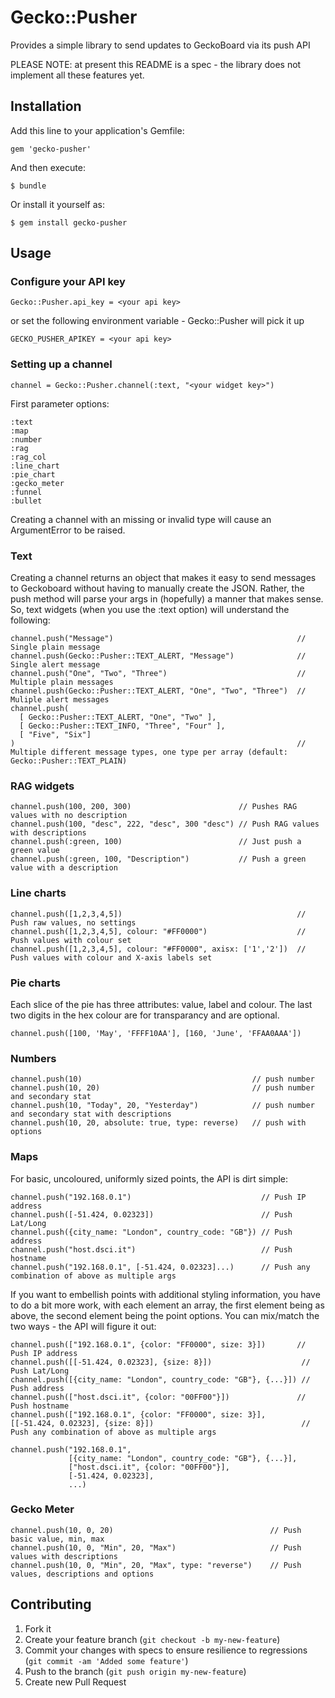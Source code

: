 # Gecko::Pusher

Provides a simple library to send updates to GeckoBoard via its push API

PLEASE NOTE: at present this README is a spec - the library does not implement all these features yet.

## Installation

Add this line to your application's Gemfile:

    gem 'gecko-pusher'

And then execute:

    $ bundle

Or install it yourself as:

    $ gem install gecko-pusher

## Usage

### Configure your API key

    Gecko::Pusher.api_key = <your api key>

or set the following environment variable - Gecko::Pusher will pick it up

    GECKO_PUSHER_APIKEY = <your api key>

### Setting up a channel

    channel = Gecko::Pusher.channel(:text, "<your widget key>")

First parameter options:

    :text
    :map
    :number
    :rag
    :rag_col
    :line_chart
    :pie_chart
    :gecko_meter
    :funnel
    :bullet

Creating a channel with an missing or invalid type will cause an ArgumentError to be raised.

### Text

Creating a channel returns an object that makes it easy to send messages to Geckoboard without having to manually create the JSON. Rather, the push method will parse your args in (hopefully) a manner that makes sense. So, text widgets (when you use the :text option) will understand the following:

    channel.push("Message")                                         // Single plain message
    channel.push(Gecko::Pusher::TEXT_ALERT, "Message")              // Single alert message
    channel.push("One", "Two", "Three")                             // Multiple plain messages
    channel.push(Gecko::Pusher::TEXT_ALERT, "One", "Two", "Three")  // Muliple alert messages
    channel.push(
      [ Gecko::Pusher::TEXT_ALERT, "One", "Two" ],
      [ Gecko::Pusher::TEXT_INFO, "Three", "Four" ],
      [ "Five", "Six"]
    )                                                               // Multiple different message types, one type per array (default: Gecko::Pusher::TEXT_PLAIN)

### RAG widgets

    channel.push(100, 200, 300)                        // Pushes RAG values with no description
    channel.push(100, "desc", 222, "desc", 300 "desc") // Push RAG values with descriptions
    channel.push(:green, 100)                          // Just push a green value
    channel.push(:green, 100, "Description")           // Push a green value with a description

### Line charts

    channel.push([1,2,3,4,5])                                       // Push raw values, no settings
    channel.push([1,2,3,4,5], colour: "#FF0000")                    // Push values with colour set
    channel.push([1,2,3,4,5], colour: "#FF0000", axisx: ['1','2'])  // Push values with colour and X-axis labels set

### Pie charts
Each slice of the pie has three attributes: value, label and colour. The last two digits in the hex colour are for transparancy and are optional.

    channel.push([100, 'May', 'FFFF10AA'], [160, 'June', 'FFAA0AAA'])

### Numbers

    channel.push(10)                                      // push number
    channel.push(10, 20)                                  // push number and secondary stat
    channel.push(10, "Today", 20, "Yesterday")            // push number and secondary stat with descriptions
    channel.push(10, 20, absolute: true, type: reverse)   // push with options

### Maps

For basic, uncoloured, uniformly sized points, the API is dirt simple:

    channel.push("192.168.0.1")                             // Push IP address
    channel.push([-51.424, 0.02323])                        // Push Lat/Long
    channel.push({city_name: "London", country_code: "GB"}) // Push address
    channel.push("host.dsci.it")                            // Push hostname
    channel.push("192.168.0.1", [-51.424, 0.02323]...)      // Push any combination of above as multiple args

If you want to embellish points with additional styling information, you have to do a bit more work, with each element
an array, the first element being as above, the second element being the point options. You can mix/match the two ways - the API
will figure it out:

    channel.push(["192.168.0.1", {color: "FF0000", size: 3}])       // Push IP address
    channel.push([[-51.424, 0.02323], {size: 8}])                    // Push Lat/Long
    channel.push([{city_name: "London", country_code: "GB"}, {...}]) // Push address
    channel.push(["host.dsci.it", {color: "00FF00"}])               // Push hostname
    channel.push(["192.168.0.1", {color: "FF0000", size: 3}],
    [[-51.424, 0.02323], {size: 8}])                                 // Push any combination of above as multiple args

    channel.push("192.168.0.1",
                 [{city_name: "London", country_code: "GB"}, {...}],
                 ["host.dsci.it", {color: "00FF00"}],
                 [-51.424, 0.02323],
                 ...)

### Gecko Meter

    channel.push(10, 0, 20)                                   // Push basic value, min, max
    channel.push(10, 0, "Min", 20, "Max")                     // Push values with descriptions
    channel.push(10, 0, "Min", 20, "Max", type: "reverse")    // Push values, descriptions and options

## Contributing

1. Fork it
2. Create your feature branch (`git checkout -b my-new-feature`)
3. Commit your changes with specs to ensure resilience to regressions (`git commit -am 'Added some feature'`)
4. Push to the branch (`git push origin my-new-feature`)
5. Create new Pull Request
